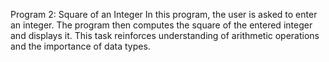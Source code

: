 Program 2: Square of an Integer
In this program, the user is asked to enter an integer. The program then computes the square of the entered integer and displays it. This task reinforces understanding of arithmetic operations and the importance of data types.
